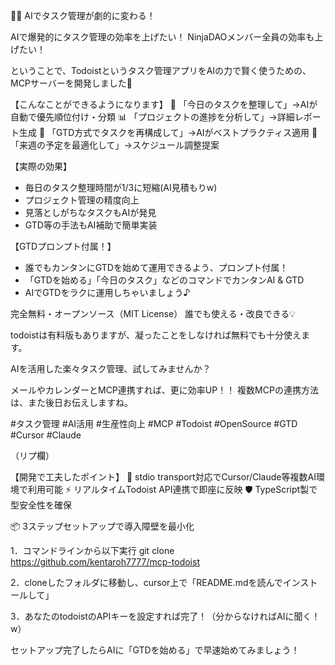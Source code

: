 🤖✨ AIでタスク管理が劇的に変わる！

AIで爆発的にタスク管理の効率を上げたい！
NinjaDAOメンバー全員の効率も上げたい！

ということで、Todoistというタスク管理アプリをAIの力で賢く使うための、MCPサーバーを開発しました🚀

【こんなことができるようになります】
📝 「今日のタスクを整理して」→AIが自動で優先順位付け・分類
📊 「プロジェクトの進捗を分析して」→詳細レポート生成
🎯 「GTD方式でタスクを再構成して」→AIがベストプラクティス適用
📅 「来週の予定を最適化して」→スケジュール調整提案

【実際の効果】
- 毎日のタスク整理時間が1/3に短縮(AI見積もりw)
- プロジェクト管理の精度向上
- 見落としがちなタスクもAIが発見
- GTD等の手法もAI補助で簡単実装

【GTDプロンプト付属！】
- 誰でもカンタンにGTDを始めて運用できるよう、プロンプト付属！
- 「GTDを始める」「今日のタスク」などのコマンドでカンタンAI & GTD
- AIでGTDをラクに運用しちゃいましょう♪

完全無料・オープンソース（MIT License）
誰でも使える・改良できる💡

todoistは有料版もありますが、凝ったことをしなければ無料でも十分使えます。

AIを活用した楽々タスク管理、試してみませんか？

メールやカレンダーとMCP連携すれば、更に効率UP！！
複数MCPの連携方法は、また後日お伝えしますね。

#タスク管理 #AI活用 #生産性向上 #MCP #Todoist #OpenSource #GTD #Cursor #Claude

（リプ欄）

【開発で工夫したポイント】
🔧 stdio transport対応でCursor/Claude等複数AI環境で利用可能
⚡ リアルタイムTodoist API連携で即座に反映
🛡️ TypeScript製で型安全性を確保

📦 3ステップセットアップで導入障壁を最小化

1．コマンドラインから以下実行
git clone https://github.com/kentaroh7777/mcp-todoist

2．cloneしたフォルダに移動し、cursor上で「README.mdを読んでインストールして」

3．あなたのtodoistのAPIキーを設定すれば完了！（分からなければAIに聞く！w）

セットアップ完了したらAIに「GTDを始める」で早速始めてみましょう！